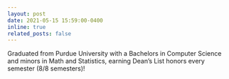 ```yaml
---
layout: post
date: 2021-05-15 15:59:00-0400
inline: true
related_posts: false
---
```


Graduated from Purdue University with a Bachelors in Computer Science and minors in Math and Statistics, earning Dean’s List honors every semester (8/8 semesters)!
